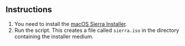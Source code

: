 ## Instructions

1. You need to install the [macOS Sierra Installer](https://itunes.apple.com/de/app/macos-sierra/id1127487414).
2. Run the script. This creates a file called `sierra.iso` in the directory containing the installer medium.
